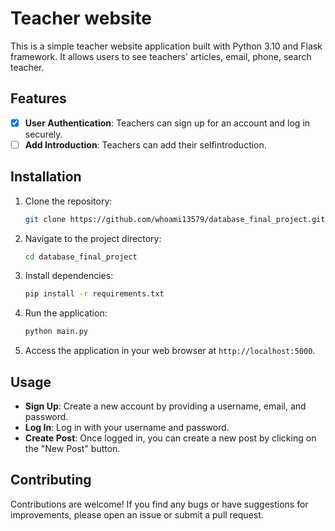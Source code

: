 # Teacher website

This is a simple teacher website application built with Python 3.10 and Flask framework. It allows users to see teachers' articles, email, phone, search teacher.

## Features

- [x] **User Authentication**: Teachers can sign up for an account and log in securely.
- [ ] **Add Introduction**: Teachers can add their selfintroduction.

## Installation

1. Clone the repository:

    ```bash
    git clone https://github.com/whoami13579/database_final_project.git
    ```

2. Navigate to the project directory:

    ```bash
    cd database_final_project
    ```

3. Install dependencies:

    ```bash
    pip install -r requirements.txt
    ```

4. Run the application:

    ```bash
    python main.py
    ```

5. Access the application in your web browser at `http://localhost:5000`.

## Usage

- **Sign Up**: Create a new account by providing a username, email, and password.
- **Log In**: Log in with your username and password.
- **Create Post**: Once logged in, you can create a new post by clicking on the "New Post" button.

## Contributing

Contributions are welcome! If you find any bugs or have suggestions for improvements, please open an issue or submit a pull request.
